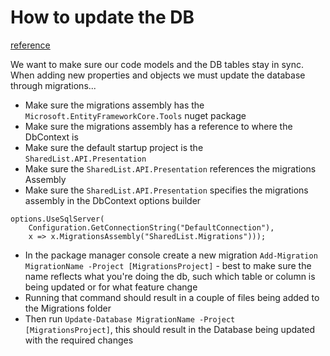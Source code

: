 ﻿# How to update the DB

[reference](https://docs.microsoft.com/en-us/ef/core/managing-schemas/migrations/)

We want to make sure our code models and the DB tables stay in sync. When adding new properties and objects we must update the database through migrations...

* Make sure the migrations assembly has the `Microsoft.EntityFrameworkCore.Tools` nuget package
* Make sure the migrations assembly has a reference to where the DbContext is
* Make sure the default startup project is the `SharedList.API.Presentation`
* Make sure the `SharedList.API.Presentation` references the migrations Assembly
* Make sure the `SharedList.API.Presentation` specifies the migrations assembly in the DbContext options builder
```
options.UseSqlServer(
    Configuration.GetConnectionString("DefaultConnection"), 
    x => x.MigrationsAssembly("SharedList.Migrations")));
```

* In the package manager console create a new migration 
`Add-Migration MigrationName -Project [MigrationsProject]` - best to make sure the name reflects what you're doing the db, such which table or column is being updated or for what feature change
* Running that command should result in a couple of files being added to the Migrations folder
* Then run `Update-Database MigrationName -Project [MigrationsProject]`, this should result in the Database being updated with the required changes
